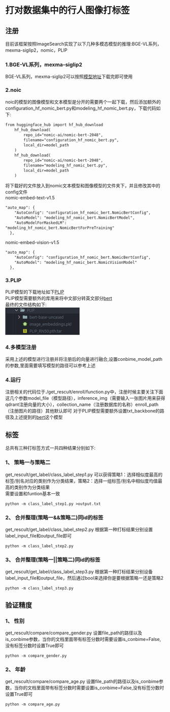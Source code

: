 # 打对数据集中的行人图像打标签
## 注册
目前该框架按照ImageSearch实现了以下几种多模态模型的推理:BGE-VL系列，mexma-siglip2，nomic，PLIP  
### 1.BGE-VL系列，mexma-siglip2
BGE-VL系列，mexma-siglip2可以按照[模型地址](http://10.12.16.123:5000/repository/models)下载完即可使用 <br>
### 2.noic
noic的模型的图像模型和文本模型是分开的需要两个一起下载，然后添加额外的configuration_hf_nomic_bert.py和modeling_hf_nomic_bert.py，下载代码如下:
```
from huggingface_hub import hf_hub_download
    hf_hub_download(
        repo_id="nomic-ai/nomic-bert-2048",
        filename="configuration_hf_nomic_bert.py",
        local_dir=model_path
    )
    hf_hub_download(
        repo_id="nomic-ai/nomic-bert-2048",
        filename="modeling_hf_nomic_bert.py",
        local_dir=model_path
    )
```
将下载好的文件放入到nomic文本模型和图像模型的文件夹下，并且修改其中的config文件 <br>
nomic-embed-text-v1.5
```
"auto_map": {                                                  
    "AutoConfig": "configuration_hf_nomic_bert.NomicBertConfig",
    "AutoModel": "modeling_hf_nomic_bert.NomicBertModel",
    "AutoModelForMaskedLM": "modeling_hf_nomic_bert.NomicBertForPreTraining"                                  
  },
```
nomic-embed-vision-v1.5
```
"auto_map": {
    "AutoConfig": "configuration_hf_nomic_bert.NomicBertConfig",
    "AutoModel": "modeling_hf_nomic_bert.NomicVisionModel"
  },
```
### 3.PLIP
PLIP模型的下载地址如下[PLIP](http://10.12.16.123:5000/download/zkteco/PLIP.tgz) <br>
PLIP模型需要额外的库用来将中文部分转英文部分[bert](http://10.12.16.123:5000/repository/models?path=bert-base-uncased) <br>
最终的文件结构如下:<br>
![alt text](image-3.png)

### 4.多模型注册
采用上述的模型进行注册并将注册后的向量进行融合,设置conbime_model_path的参数,里面需要填写模型的路径可以参考上述



### 4.运行
注册相关的代码位于./get_rescult/enroll/function.py中，注册时候主要关注下面这几个参数model_file（模型路径），inference_img（需要输入一张图片用来获得qdrant注册向量的大小），collection_name（注册数据库的名称）enroll_path（注册图片的路径）其他默认即可
对于PLIP模型需要额外设置txt_backbone的路径及上述提到的[bert](http://10.12.16.123:5000/repository/models?path=bert-base-uncased)这个模型 <br>


## 标签
总共有三种打标签方式一共四种结果分别如下:
### 1、 策略一与策略二
get_rescult/get_label/class_label_step1.py 可以获得策略1：选择相似度最高的标签/别名对应的类别作为分类结果，策略2：选择一组标签/别名中相似度均值最高的类别作为分类结果 <br>
需要设置和funtion基本一致

```
python -m class_label_step1.py >output.txt
```

### 2、 合并整理(策略一&&策略二)同id的标签
get_rescult/get_label/class_label_step2.py
根据第一种打标结果分别设置label_input_file和output_file即可

```
python -m class_label_step2.py
```

### 3、 合并整理(策略一||策略二)同id的标签
get_rescult/get_label/class_label_step3.py
根据第一种打标结果分别设备label_input_file和output_file，然后通过bool来选择你是要根据策略一还是策略2

```
python -m class_label_step3.py
```


## 验证精度
### 1、 性别
get_rescult/compare/compare_gender.py
设置file_path的路径以及is_conbime参数，当你的文档里面带有标签分数时需要设置is_conbime=False,没有标签分数时设置True即可

```
python -m compare_gender.py
```
### 2、 年龄
get_rescult/compare/compare_age.py
设置file_path的路径以及is_conbime参数，当你的文档里面带有标签分数时需要设置is_conbime=False,没有标签分数时设置True即可

```
python -m compare_age.py
```
